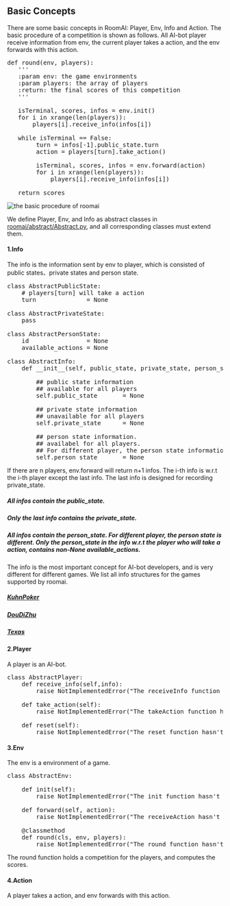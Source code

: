 
##  Basic Concepts

There are some basic concepts in RoomAI: Player, Env, Info and Action. The basic procedure of a competition is shown as follows. All AI-bot player receive information from env, the current player takes a action, and the env forwards with this action.

<pre>
def round(env, players):
   '''
   :param env: the game environments
   :param players: the array of players
   :return: the final scores of this competition
   '''
   
   isTerminal, scores, infos = env.init()
   for i in xrange(len(players)):
       players[i].receive_info(infos[i])

   while isTerminal == False:
        turn = infos[-1].public_state.turn
        action = players[turn].take_action()
        
        isTerminal, scores, infos = env.forward(action)
        for i in xrange(len(players)):
            players[i].receive_info(infos[i])

   return scores                
</pre>

![the basic procedure of roomai](https://github.com/roomai/RoomAI/blob/master/docs/game.png)

We define Player, Env, and Info as abstract classes in [roomai/abstract/Abstract.py](https://github.com/roomai/RoomAI/blob/master/roomai/abstract/Abstract.py), and all corresponding classes must extend them.  


#### 1.Info

The info is the information sent by env to player, which is consisted of public states、private states and person state.

<pre>
class AbstractPublicState:
    # players[turn] will take a action
    turn              = None 

class AbstractPrivateState:
    pass

class AbstractPersonState:
    id                = None 
    available_actions = None

class AbstractInfo:
    def __init__(self, public_state, private_state, person_state):
       
        ## public state information
        ## available for all players
        self.public_state       = None

        ## private state information
        ## unavailable for all players
        self.private_state      = None
        
        ## person state information. 
        ## availabel for all players. 
        ## For different player, the person state information is different.
        self.person_state       = None
</pre>

If there are n players, env.forward will return n+1 infos. The i-th info is w.r.t the i-th player except the last info.
The last info is designed for recording private_state. 

##### All infos contain the public_state. 

##### Only the last info contains the private_state.

##### All infos contain the person_state. For different player, the person state is different. Only the person_state in the info w.r.t the player who will take a action, contains non-None available_actions.

The info is the most important concept for AI-bot developers, and is very different for different games. We list all info structures for the games supported by roomai. 

##### [KuhnPoker]()
##### [DouDiZhu]()
##### [Texas]()

#### 2.Player

A player is an AI-bot.

<pre>
class AbstractPlayer:
    def receive_info(self,info):
        raise NotImplementedError("The receiveInfo function hasn't been implemented") 

    def take_action(self):
        raise NotImplementedError("The takeAction function hasn't been implemented") 

    def reset(self):
        raise NotImplementedError("The reset function hasn't been implemented")
</pre>


#### 3.Env

The env is a environment of a game.
<pre>
class AbstractEnv:

    def init(self):
        raise NotImplementedError("The init function hasn't been implemented")

    def forward(self, action):
        raise NotImplementedError("The receiveAction hasn't been implemented")

    @classmethod
    def round(cls, env, players):
        raise NotImplementedError("The round function hasn't been implemented")
</pre>

The round function holds a competition for the players, and computes the scores.

#### 4.Action

A player takes a action, and env forwards with this action.














